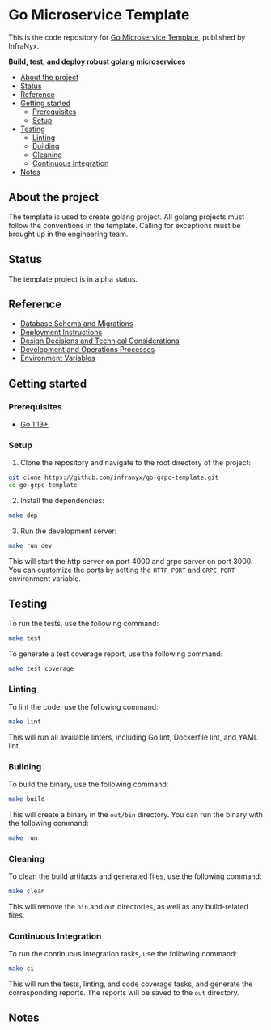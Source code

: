 # Go Microservice Template

<!-- # Hands-On Microservices with Node.js -->

This is the code repository for [Go Microservice Template](https://www.github.com/infranyx/go-grpc-template), published by InfraNyx.

**Build, test, and deploy robust golang microservices**

<!-- START doctoc generated TOC please keep comment here to allow auto update -->
<!-- DON'T EDIT THIS SECTION, INSTEAD RE-RUN doctoc TO UPDATE -->

- [About the project](#about-the-project)
- [Status](#status)
- [Reference](#reference)
- [Getting started](#getting-started)
  - [Prerequisites](#prerequisites)
  - [Setup](#setup)
- [Testing](#testing)
  - [Linting](#linting)
  - [Building](#building)
  - [Cleaning](#cleaning)
  - [Continuous Integration](#continuous-integration)
- [Notes](#notes)

<!-- END doctoc generated TOC please keep comment here to allow auto update -->

## About the project

The template is used to create golang project. All golang projects must follow the conventions in the
template. Calling for exceptions must be brought up in the engineering team.

## Status

The template project is in alpha status.

## Reference

- [Database Schema and Migrations](docs/db.md)
- [Deployment Instructions](docs/deployment.md)
- [Design Decisions and Technical Considerations](docs/design.md)
- [Development and Operations Processes](docs/devops.md)
- [Environment Variables](docs/env.md)

## Getting started

### Prerequisites

- [Go 1.13+](https://golang.org/doc/install)

### Setup

1. Clone the repository and navigate to the root directory of the project:

```bash
git clone https://github.com/infranyx/go-grpc-template.git
cd go-grpc-template
```

2. Install the dependencies:

```bash
make dep
```

3. Run the development server:

```bash
make run_dev
```

This will start the http server on port 4000 and grpc server on port 3000. You can customize the ports by setting the `HTTP_PORT` and `GRPC_PORT` environment variable.

## Testing

To run the tests, use the following command:

```bash
make test
```

To generate a test coverage report, use the following command:

```bash
make test_coverage
```

### Linting

To lint the code, use the following command:

```bash
make lint
```

This will run all available linters, including Go lint, Dockerfile lint, and YAML lint.

### Building

To build the binary, use the following command:

```bash
make build
```

This will create a binary in the `out/bin` directory. You can run the binary with the following command:

```bash
make run
```

### Cleaning

To clean the build artifacts and generated files, use the following command:

```bash
make clean
```

This will remove the `bin` and `out` directories, as well as any build-related files.

### Continuous Integration

To run the continuous integration tasks, use the following command:

```bash
make ci
```

This will run the tests, linting, and code coverage tasks, and generate the corresponding reports. The reports will be saved to the `out` directory.

## Notes
